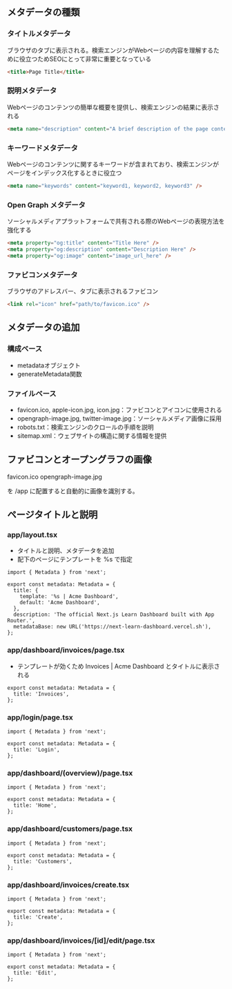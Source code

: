 ## メタデータの種類

### タイトルメタデータ

ブラウザのタブに表示される。検索エンジンがWebページの内容を理解するために役立つためSEOにとって非常に重要となっている

```html
<title>Page Title</title>
```

### 説明メタデータ

Webページのコンテンツの簡単な概要を提供し、検索エンジンの結果に表示される

```html
<meta name="description" content="A brief description of the page content." />
```

### キーワードメタデータ

Webページのコンテンツに関するキーワードが含まれており、検索エンジンがページをインデックス化するときに役立つ

```html
<meta name="keywords" content="keyword1, keyword2, keyword3" />
```

### Open Graph メタデータ 

ソーシャルメディアプラットフォームで共有される際のWebページの表現方法を強化する

```html
<meta property="og:title" content="Title Here" />
<meta property="og:description" content="Description Here" />
<meta property="og:image" content="image_url_here" />
```

### ファビコンメタデータ

ブラウザのアドレスバー、タブに表示されるファビコン

```html
<link rel="icon" href="path/to/favicon.ico" />
```

## メタデータの追加

### 構成ベース

- metadataオブジェクト
- generateMetadata関数

### ファイルベース

- favicon.ico, apple-icon.jpg, icon.jpg：ファビコンとアイコンに使用される
- opengraph-image.jpg, twitter-image.jpg：ソーシャルメディア画像に採用
- robots.txt：検索エンジンのクロールの手順を説明 
- sitemap.xml：ウェブサイトの構造に関する情報を提供 

## ファビコンとオープングラフの画像 

favicon.ico
opengraph-image.jpg 

を /app に配置すると自動的に画像を識別する。

## ページタイトルと説明 

### app/layout.tsx

- タイトルと説明、メタデータを追加
- 配下のページにテンプレートを %s で指定

```tsx
import { Metadata } from 'next';
 
export const metadata: Metadata = {
  title: {
    template: '%s | Acme Dashboard',
    default: 'Acme Dashboard',
  },
  description: 'The official Next.js Learn Dashboard built with App Router.',
  metadataBase: new URL('https://next-learn-dashboard.vercel.sh'),
};
```

### app/dashboard/invoices/page.tsx

- テンプレートが効くため Invoices | Acme Dashboard とタイトルに表示される

```tsx
export const metadata: Metadata = {
  title: 'Invoices',
};
```

### app/login/page.tsx 

```tsx
import { Metadata } from 'next';

export const metadata: Metadata = {
  title: 'Login',
};
```

### app/dashboard/(overview)/page.tsx

```tsx
import { Metadata } from 'next';

export const metadata: Metadata = {
  title: 'Home',
};
```

### app/dashboard/customers/page.tsx

```tsx
import { Metadata } from 'next';

export const metadata: Metadata = {
  title: 'Customers',
};
```

### app/dashboard/invoices/create.tsx

```tsx
import { Metadata } from 'next';

export const metadata: Metadata = {
  title: 'Create',
};
```

### app/dashboard/invoices/[id]/edit/page.tsx

```tsx
import { Metadata } from 'next';

export const metadata: Metadata = {
  title: 'Edit',
};
```